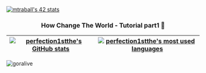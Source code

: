 [![mtraball's 42 stats](https://badge42.herokuapp.com/api/stats/mtraball?privacyEmail=true)](https://github.com/mtraball/badge42)

<h3 align="center">How Change The World - Tutorial part1 👋 </h3>

| [![perfection1stthe's GitHub stats](https://github-readme-stats.vercel.app/api?username=perfection1stthe&count_private=true&show_icons=true&hide=issues&hide_border=true&theme=jolly)](https://github.com/perfection1stthe?tab=repositories) | [![perfection1stthe's most used languages](https://github-readme-stats.vercel.app/api/top-langs/?username=perfection1stthe&layout=compact&hide_border=true&theme=jolly)](https://github.com/perfection1stthe?tab=repositories) |
|:-:|:-:|
<img src="https://komarev.com/ghpvc/?username=goralive" alt="goralive" />

<!--
**iafi01/iafi01** is a ✨ _special_ ✨ repository because its `README.md` (this file) appears on your GitHub profile.

Here are some ideas to get you started:

- 🔭 I’m currently working on ...
- 🌱 I’m currently learning ...
- 👯 I’m looking to collaborate on ...
- 🤔 I’m looking for help with ...
- 💬 Ask me about ...
- 📫 How to reach me: ...
- 😄 Pronouns: ...
- ⚡ Fun fact: ...
-->




